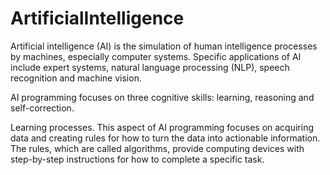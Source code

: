 # ArtificialIntelligence
Artificial intelligence (AI) is the simulation of human intelligence processes by machines, especially computer systems. Specific applications of AI include expert systems, natural language processing (NLP), speech recognition and machine vision.

AI programming focuses on three cognitive skills: learning, reasoning and self-correction.

Learning processes. This aspect of AI programming focuses on acquiring data and creating rules for how to turn the data into actionable information. The rules, which are called algorithms, provide computing devices with step-by-step instructions for how to complete a specific task.
